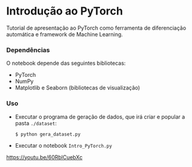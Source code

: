 # Introdução ao PyTorch

Tutorial de apresentação ao PyTorch como ferramenta de diferenciação automática e framework de Machine Learning.

### Dependências

O notebook depende das seguintes bibliotecas:

 - PyTorch
 - NumPy
 - Matplotlib e Seaborn (bibliotecas de visualização)
 
### Uso

 - Executar o programa de geração de dados, que irá criar e popular a pasta `./dataset`:
 
    `$ python gera_dataset.py`
    
 - Executar o notebook `Intro_PyTorch.py`
 
 https://youtu.be/60RblCuebXc
